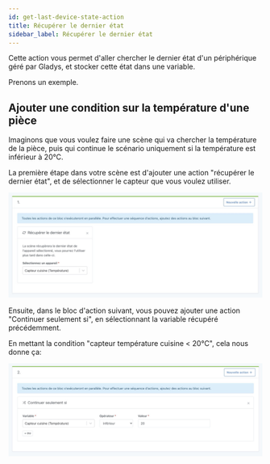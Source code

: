 ```yaml
---
id: get-last-device-state-action
title: Récupérer le dernier état
sidebar_label: Récupérer le dernier état
---
```


Cette action vous permet d'aller chercher le dernier état d'un périphérique géré par Gladys, et stocker cette état dans une variable.

Prenons un exemple.

## Ajouter une condition sur la température d'une pièce

Imaginons que vous voulez faire une scène qui va chercher la température de la pièce, puis qui continue le scénario uniquement si la température est inférieur à 20°C.

La première étape dans votre scène est d'ajouter une action "récupérer le dernier état", et de sélectionner le capteur que vous voulez utiliser.

![Récupérer le dernier état scène](../../../../../static/img/docs/fr/scenes/get-last-device-state-action/get-last-device-state.jpg)

Ensuite, dans le bloc d'action suivant, vous pouvez ajouter une action "Continuer seulement si", en sélectionnant la variable récupéré précédemment.

En mettant la condition "capteur température cuisine < 20°C", cela nous donne ça:

![Continuer seulement si scène](../../../../../static/img/docs/fr/scenes/get-last-device-state-action/continue-only-if.jpg)
